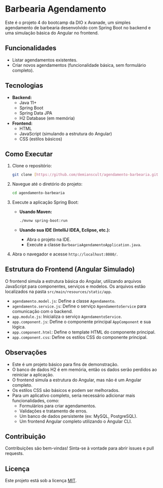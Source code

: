 # Barbearia Agendamento

Este é o projeto 4 do bootcamp da DIO x Avanade, um simples agendamento de barbearia desenvolvido com Spring Boot no backend e uma simulação básica do Angular no frontend.

## Funcionalidades

* Listar agendamentos existentes.
* Criar novos agendamentos (funcionalidade básica, sem formulário completo).

## Tecnologias

* **Backend:**
    * Java 11+
    * Spring Boot
    * Spring Data JPA
    * H2 Database (em memória)
* **Frontend:**
    * HTML
    * JavaScript (simulando a estrutura do Angular)
    * CSS (estilos básicos)

## Como Executar

1.  Clone o repositório:

    ```bash
    git clone [https://github.com/demianscult/agendamento-barbearia.git](https://github.com/demianscult/agendamento-barbearia.git)
    ```

2.  Navegue até o diretório do projeto:

    ```bash
    cd agendamento-barbearia
    ```

3.  Execute a aplicação Spring Boot:

    * **Usando Maven:**

        ```bash
        ./mvnw spring-boot:run
        ```

    * **Usando sua IDE (IntelliJ IDEA, Eclipse, etc.):**
        * Abra o projeto na IDE.
        * Execute a classe `BarbeariaAgendamentoApplication.java`.

4.  Abra o navegador e acesse `http://localhost:8080/`.

## Estrutura do Frontend (Angular Simulado)

O frontend simula a estrutura básica do Angular, utilizando arquivos JavaScript para componentes, serviços e modelos. Os arquivos estão localizados na pasta `src/main/resources/static/app`.

* `agendamento.model.js`: Define a classe `Agendamento`.
* `agendamento.service.js`: Define o serviço `AgendamentoService` para comunicação com o backend.
* `app.module.js`: Inicializa o serviço `AgendamentoService`.
* `app.component.js`: Define o componente principal `AppComponent` e sua lógica.
* `app.component.html`: Define o template HTML do componente principal.
* `app.component.css`: Define os estilos CSS do componente principal.

## Observações

* Este é um projeto básico para fins de demonstração.
* O banco de dados H2 é em memória, então os dados serão perdidos ao reiniciar a aplicação.
* O frontend simula a estrutura do Angular, mas não é um Angular completo.
* Os estilos CSS são básicos e podem ser melhorados.
* Para um aplicativo completo, seria necessário adicionar mais funcionalidades, como:
    * Formulários para criar agendamentos.
    * Validações e tratamento de erros.
    * Um banco de dados persistente (ex: MySQL, PostgreSQL).
    * Um frontend Angular completo utilizando o Angular CLI.

## Contribuição

Contribuições são bem-vindas! Sinta-se à vontade para abrir issues e pull requests.

## Licença

Este projeto está sob a licença [MIT](LICENSE).